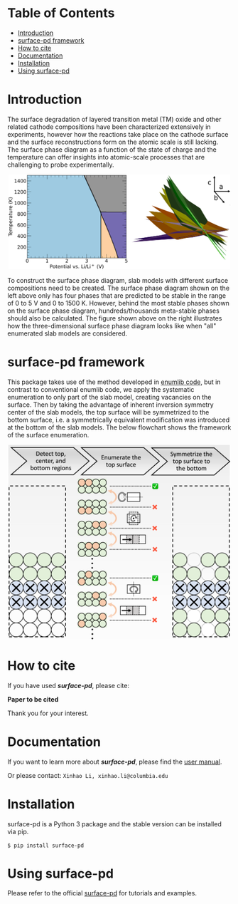 # Table of Contents
* [Introduction](#introduction)
* [surface-pd framework](#surface-pd-framework)
* [How to cite](#how-to-cite)
* [Documentation](#documentation)
* [Installation](#installation)
* [Using surface-pd](#using-suface-pd)


<a name="introduction"></a>
# Introduction
The surface degradation of layered transition metal (TM) oxide and other
related cathode compositions have been characterized extensively in
experiments, however how the reactions take place on the
cathode surface and the surface reconstructions form on the atomic scale is
still lacking.
The surface phase diagram as a function of the state of charge
and the temperature can offer insights into atomic-scale processes that are
challenging to probe experimentally.

<p align="center">
    <img src="docs/source/images/2D-3D-surface-pd-demo.png" width="500">
</p>

To construct the surface phase diagram, slab models
with different surface compositions need to be created. The surface phase
diagram shown on the left above only has four phases that are predicted to be
stable in the range of 0 to 5 V and 0 to 1500 K. However, behind the most
stable phases shown on the surface phase diagram, hundreds/thousands
meta-stable phases should also be calculated. The figure shown above on the
right illustrates how the three-dimensional surface phase diagram looks like
when "all" enumerated slab models are considered.

<a name="interphon-framework"></a>
# surface-pd framework
This package takes use of the method developed in [enumlib code](https://github.com/msg-byu/enumlib), but
in contrast to conventional enumlib code, we apply the systematic
enumeration to only part of the slab model, creating vacancies on
the surface. Then by taking the advantage of inherent inversion symmetry
center of the slab models, the top surface will be symmetrized to the bottom
surface, i.e. a symmetrically equivalent modification was introduced at the
bottom of the slab models. The below flowchart shows the framework of the
surface enumeration.

<p align="center">
    <img src="docs/source/images/flowchart.png" width="500">
</p>


<a name="how-to-cite"></a>
# How to cite
If you have used ***surface-pd***, please cite: 

**Paper to be cited**

Thank you for your interest.

<a name="documentation"></a>
# Documentation
If you want to learn more about ***surface-pd***, please find the [user manual](https://surface-pd.readthedocs.io/en/latest/index.html).


Or please contact: ```Xinhao Li, xinhao.li@columbia.edu```

<a name="installation"></a>
# Installation
surface-pd is a Python 3 package and the stable version can be installed via pip.
```
$ pip install surface-pd
```

<a name="using-surface-pd"></a>
# Using surface-pd
Please refer to the official [surface-pd](https://surface-pd.readthedocs.io/en/latest/index.html)
for tutorials and examples.

